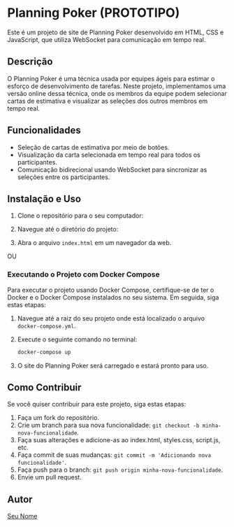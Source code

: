 # Planning Poker (PROTOTIPO)

Este é um projeto de site de Planning Poker desenvolvido em HTML, CSS e JavaScript, que utiliza WebSocket para comunicação em tempo real.

## Descrição

O Planning Poker é uma técnica usada por equipes ágeis para estimar o esforço de desenvolvimento de tarefas. Neste projeto, implementamos uma versão online dessa técnica, onde os membros da equipe podem selecionar cartas de estimativa e visualizar as seleções dos outros membros em tempo real.

## Funcionalidades

- Seleção de cartas de estimativa por meio de botões.
- Visualização da carta selecionada em tempo real para todos os participantes.
- Comunicação bidirecional usando WebSocket para sincronizar as seleções entre os participantes.

## Instalação e Uso

1. Clone o repositório para o seu computador:


2. Navegue até o diretório do projeto:


3. Abra o arquivo `index.html` em um navegador da web.

OU

### Executando o Projeto com Docker Compose

Para executar o projeto usando Docker Compose, certifique-se de ter o Docker e o Docker Compose instalados no seu sistema. Em seguida, siga estas etapas:

1. Navegue até a raiz do seu projeto onde está localizado o arquivo `docker-compose.yml`.

2. Execute o seguinte comando no terminal:

   ```bash
   docker-compose up

5. O site do Planning Poker será carregado e estará pronto para uso.

## Como Contribuir

Se você quiser contribuir para este projeto, siga estas etapas:

1. Faça um fork do repositório.
2. Crie um branch para sua nova funcionalidade: `git checkout -b minha-nova-funcionalidade`.
3. Faça suas alterações e adicione-as ao index.html, styles.css, script.js, etc.
4. Faça commit de suas mudanças: `git commit -m 'Adicionando nova funcionalidade'`.
5. Faça push para o branch: `git push origin minha-nova-funcionalidade`.
6. Envie um pull request.


## Autor

[Seu Nome]([https://github.com/seu-usuario](https://github.com/RobertoGregorio))

